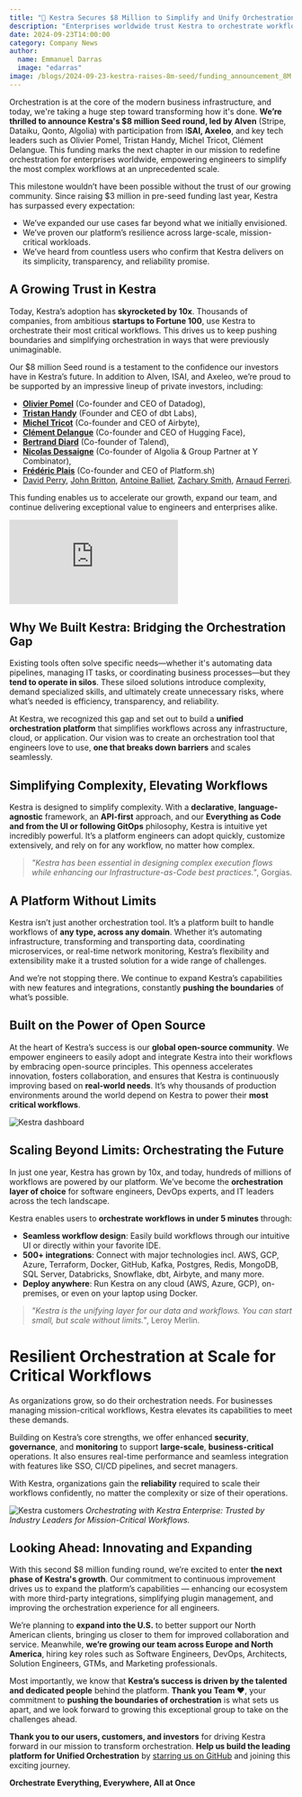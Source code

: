 ```yaml
---
title: "🚀 Kestra Secures $8 Million to Simplify and Unify Orchestration for All Engineers"
description: "Enterprises worldwide trust Kestra to orchestrate workflows at any scale, and today, we are proud to announce our seed round, a testament to the strong adoption and confidence in our platform’s ability to power critical operations across industries."
date: 2024-09-23T14:00:00
category: Company News
author:
  name: Emmanuel Darras
  image: "edarras"
image: /blogs/2024-09-23-kestra-raises-8m-seed/funding_announcement_8M.jpg
---
```


Orchestration is at the core of the modern business infrastructure, and today, we're taking a huge step toward transforming how it's done. **We’re thrilled to announce Kestra's $8 million Seed round, led by Alven** (Stripe, Dataiku, Qonto, Algolia) with participation from I**SAI, Axeleo**, and key tech leaders such as Olivier Pomel, Tristan Handy, Michel Tricot, Clément Delangue. This funding marks the next chapter in our mission to redefine orchestration for enterprises worldwide, empowering engineers to simplify the most complex workflows at an unprecedented scale.

This milestone wouldn’t have been possible without the trust of our growing community. Since raising $3 million in pre-seed funding last year, Kestra has surpassed every expectation:

- We’ve expanded our use cases far beyond what we initially envisioned.
- We’ve proven our platform’s resilience across large-scale, mission-critical workloads.
- We’ve heard from countless users who confirm that Kestra delivers on its simplicity, transparency, and reliability promise.

## A Growing Trust in Kestra

Today, Kestra’s adoption has **skyrocketed by 10x**. Thousands of companies, from ambitious **startups to Fortune 100**, use Kestra to orchestrate their most critical workflows. This drives us to keep pushing boundaries and simplifying orchestration in ways that were previously unimaginable.

Our $8 million Seed round is a testament to the confidence our investors have in Kestra’s future. In addition to Alven, ISAI, and Axeleo, we’re proud to be supported by an impressive lineup of private investors, including:

- [**Olivier Pomel**](https://www.linkedin.com/in/olivierpomel/) (Co-founder and CEO of Datadog),
- [**Tristan Handy**](https://www.linkedin.com/in/tristanhandy) (Founder and CEO of dbt Labs),
- [**Michel Tricot**](https://www.linkedin.com/in/micheltricot/) (Co-founder and CEO of Airbyte),
- [**Clément Delangue**](https://www.linkedin.com/in/clementdelangue) (Co-founder and CEO of Hugging Face),
- [**Bertrand Diard**](https://www.linkedin.com/in/bertranddiard) (Co-founder of Talend),
- [**Nicolas Dessaigne**](https://www.linkedin.com/in/nicolasdessaigne/) (Co-founder of Algolia & Group Partner at Y Combinator),
- [**Frédéric Plais**](https://www.linkedin.com/in/fplais/) (Co-founder and CEO of Platform.sh)
- [David Perry](https://www.linkedin.com/in/david-perry-8ab707/), [John Britton](https://www.linkedin.com/in/johndbritton/), [Antoine Balliet](https://www.linkedin.com/in/antoineballiet/), [Zachary Smith](https://www.linkedin.com/in/zsmith/), [Arnaud Ferreri](https://www.linkedin.com/in/arnaudferreri/).


This funding enables us to accelerate our growth, expand our team, and continue delivering exceptional value to engineers and enterprises alike.

<div class="video-container">
<iframe src="https://www.youtube.com/embed/kf1kSEyjErA?si=fuD04NhbaR4OvlVH" title="YouTube video player" frameborder="0" allow="accelerometer; autoplay; clipboard-write; encrypted-media; gyroscope; picture-in-picture; web-share" referrerpolicy="strict-origin-when-cross-origin" allowfullscreen></iframe>
</div>

## Why We Built Kestra: Bridging the Orchestration Gap

Existing tools often solve specific needs—whether it's automating data pipelines, managing IT tasks, or coordinating business processes—but they **tend to operate in silos**. These siloed solutions introduce complexity, demand specialized skills, and ultimately create unnecessary risks, where what’s needed is efficiency, transparency, and reliability.

At Kestra, we recognized this gap and set out to build a **unified orchestration platform** that simplifies workflows across any infrastructure, cloud, or application. Our vision was to create an orchestration tool that engineers love to use, **one that breaks down barriers** and scales seamlessly.

## Simplifying Complexity, Elevating Workflows

Kestra is designed to simplify complexity. With a **declarative**, **language-agnostic** framework, an **API-first** approach, and our **Everything as Code and from the UI or following GitOps** philosophy, Kestra is intuitive yet incredibly powerful. It’s a platform engineers can adopt quickly, customize extensively, and rely on for any workflow, no matter how complex.

> _"Kestra has been essential in designing complex execution flows while enhancing our Infrastructure-as-Code best practices."_, Gorgias.

## A Platform Without Limits

Kestra isn’t just another orchestration tool. It’s a platform built to handle workflows of **any type, across any domain**. Whether it’s automating infrastructure, transforming and transporting data, coordinating microservices, or real-time network monitoring, Kestra’s flexibility and extensibility make it a trusted solution for a wide range of challenges.


And we’re not stopping there. We continue to expand Kestra’s capabilities with new features and integrations, constantly **pushing the boundaries** of what’s possible.

## Built on the Power of Open Source

At the heart of Kestra’s success is our **global open-source community**. We empower engineers to easily adopt and integrate Kestra into their workflows by embracing open-source principles. This openness accelerates innovation, fosters collaboration, and ensures that Kestra is continuously improving based on **real-world needs**. It’s why thousands of production environments around the world depend on Kestra to power their **most critical workflows**.

![Kestra dashboard](/blogs/2024-09-23-kestra-raises-8m-seed/dashboard.jpg)

## Scaling Beyond Limits: Orchestrating the Future

In just one year, Kestra has grown by 10x, and today, hundreds of millions of workflows are powered by our platform. We’ve become the **orchestration layer of choice** for software engineers, DevOps experts, and IT leaders across the tech landscape.

Kestra enables users to **orchestrate workflows in under 5 minutes** through:

- **Seamless workflow design**: Easily build workflows through our intuitive UI or directly within your favorite IDE.
- **500+ integrations**: Connect with major technologies incl. AWS, GCP, Azure, Terraform, Docker, GitHub, Kafka, Postgres, Redis, MongoDB, SQL Server, Databricks, Snowflake, dbt, Airbyte, and many more.
- **Deploy anywhere**: Run Kestra on any cloud (AWS, Azure, GCP), on-premises, or even on your laptop using Docker.


> _"Kestra is the unifying layer for our data and workflows. You can start small, but scale without limits."_, Leroy Merlin.

# Resilient Orchestration at Scale for Critical Workflows

As organizations grow, so do their orchestration needs. For businesses managing mission-critical workflows, Kestra elevates its capabilities to meet these demands.

Building on Kestra’s core strengths, we offer enhanced **security**, **governance**, and **monitoring** to support **large-scale**, **business-critical** operations. It also ensures real-time performance and seamless integration with features like SSO, CI/CD pipelines, and secret managers.

With Kestra, organizations gain the **reliability** required to scale their workflows confidently, no matter the complexity or size of their operations.

![Kestra customers](/blogs/2024-09-23-kestra-raises-8m-seed/customers.jpg)
*Orchestrating with Kestra Enterprise: Trusted by Industry Leaders for Mission-Critical Workflows.*

## Looking Ahead: Innovating and Expanding

With this second $8 million funding round, we’re excited to enter **the next phase of Kestra's growth**. Our commitment to continuous improvement drives us to expand the platform’s capabilities — enhancing our ecosystem with more third-party integrations, simplifying plugin management, and improving the orchestration experience for all engineers.


We’re planning to **expand into the U.S.** to better support our North American clients, bringing us closer to them for improved collaboration and service. Meanwhile, **we’re growing our team across Europe and North America**, hiring key roles such as Software Engineers, DevOps, Architects, Solution Engineers, GTMs, and Marketing professionals.

Most importantly, we know that **Kestra’s success is driven by the talented and dedicated people** behind the platform. **Thank you Team ❤️**, your commitment to **pushing the boundaries of orchestration** is what sets us apart, and we look forward to growing this exceptional group to take on the challenges ahead.

**Thank you to our users, customers, and investors** for driving Kestra forward in our mission to transform orchestration. **Help us build the leading platform for Unified Orchestration** by [starring us on GitHub](https://go.kestra.io/github-fundraise) and joining this exciting journey.

**Orchestrate Everything, Everywhere, All at Once**

